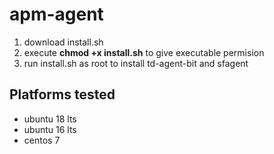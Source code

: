 # apm-agent

1) download install.sh
2) execute **chmod +x install.sh** to give executable permision
3) run install.sh as root to install td-agent-bit and sfagent

## Platforms tested
- ubuntu 18 lts
- ubuntu 16 lts
- centos 7